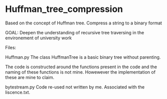 # Huffman_tree_compression
Based on the concept of Huffman tree. Compress a string to a binary format

GOAL: 
Deepen the understanding of recursive tree traversing in the environement of university work

Files:

Huffman.py 
The class HuffmanTree is a basic binary tree without parenting.

The code is constructed around the functions present in the code and the naming of these functions is not mine.
Howewever the implementation of these are mine to claim.

bytestream.py
Code re-used not written by me. Associated with the liscence.txt.

